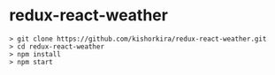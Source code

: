 # redux-react-weather

```
> git clone https://github.com/kishorkira/redux-react-weather.git
> cd redux-react-weather
> npm install
> npm start
```
